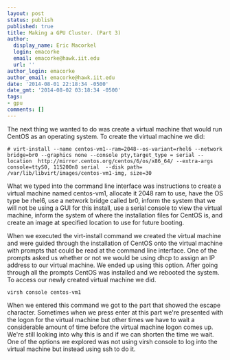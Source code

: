 ```yaml
---
layout: post
status: publish
published: true
title: Making a GPU Cluster. (Part 3)
author:
  display_name: Eric Macorkel
  login: emacorke
  email: emacorke@hawk.iit.edu
  url: ''
author_login: emacorke
author_email: emacorke@hawk.iit.edu
date: '2014-08-01 22:18:34 -0500'
date_gmt: '2014-08-02 03:18:34 -0500'
tags:
- gpu
comments: []
---
```

The next thing we wanted to do was create a virtual machine that would run CentOS as an operating system. To create the virtual machine we did:

```# virt-install --name centos-vm1--ram=2048--os-variant=rhel6 --network bridge=br0 --graphics none --console pty,target_type = serial --location  http://mirror.centos.org/centos/6/os/x86_64/ --extra-args   console=ttyS0, 115200n8 serial  --disk path= /var/lib/libvirt/images/centos-vm1-img, size=30```

What we typed into the command line interface was instructions to create a virtual machine named centos-vm1, allocate it 2048 ram to use, have the OS type be rhel6, use a network bridge called br0, inform the system that we will not be using a GUI for this install, use a serial console to view the virtual machine, inform the system of where the installation files for CentOS is, and create an image at specified location to use for future booting.

When we executed the virt-install command we created the virtual machine and were guided through the installation of CentOS onto the virtual machine with prompts that could be read at the command line interface. One of the prompts asked us whether or not we would be using dhcp to assign an IP address to our virtual machine. We ended up using this option. After going through all the prompts CentOS was installed and we rebooted the system. To access our newly created virtual machine we did.

```virsh console centos-vm1```

When we entered this command we got to the part that showed the escape character.  Sometimes when we press enter at this part we're presented with the logon for the virtual machine but other times we have to wait a considerable amount of time before the virtual machine logon comes up. We're still looking into why this is and if we can shorten the time we wait. One of the options we explored was not using virsh console to log into the virtual machine but instead using ssh to do it.
